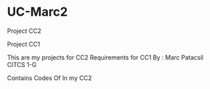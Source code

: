 # UC-Marc2
Project CC2

Project CC1

This are my projects for CC2 Requirements for CC1 By : Marc Patacsil CITCS 1-G

Contains Codes Of In my CC2
